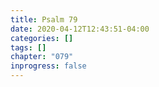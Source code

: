 ```yaml
---
title: Psalm 79
date: 2020-04-12T12:43:51-04:00
categories: []
tags: []
chapter: "079"
inprogress: false
---
```


